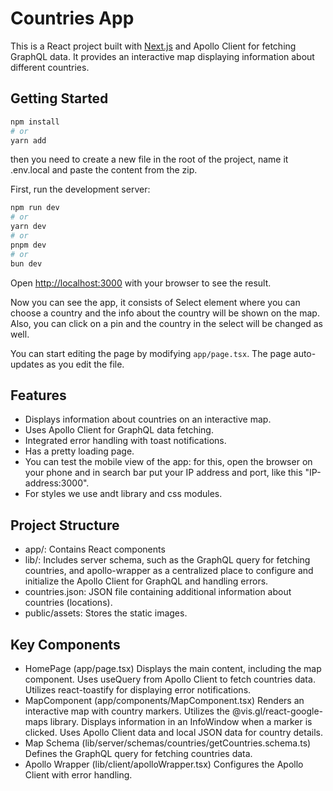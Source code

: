 # Countries App

This is a React project built with [Next.js](https://nextjs.org/) and Apollo Client for fetching GraphQL data. It provides an interactive map displaying information about different countries.

## Getting Started
```bash
npm install
# or
yarn add
```

then you need to create a new file in the root of the project, name it .env.local and paste the content from the zip.

First, run the development server:

```bash
npm run dev
# or
yarn dev
# or
pnpm dev
# or
bun dev
```

Open [http://localhost:3000](http://localhost:3000) with your browser to see the result.

Now you can see the app, it consists of Select element where you can choose a country and the info about the country will be shown on the map. Also, you can click on a pin and the country in the select will be changed as well.

You can start editing the page by modifying `app/page.tsx`. The page auto-updates as you edit the file.

## Features
- Displays information about countries on an interactive map.
- Uses Apollo Client for GraphQL data fetching.
- Integrated error handling with toast notifications.
- Has a pretty loading page.
- You can test the mobile view of the app: for this, open the browser on your phone and in search bar put your IP address and port, like this "IP-address:3000".
- For styles we use andt library and css modules.

## Project Structure
- app/: Contains React components
- lib/: Includes server schema, such as the GraphQL query for fetching countries, and apollo-wrapper as a centralized place to configure and initialize the Apollo Client for GraphQL and handling errors.
- countries.json: JSON file containing additional information about countries (locations).
- public/assets: Stores the static images.

## Key Components
- HomePage (app/page.tsx)
   Displays the main content, including the map component.
   Uses useQuery from Apollo Client to fetch countries data.
   Utilizes react-toastify for displaying error notifications.
- MapComponent (app/components/MapComponent.tsx)
   Renders an interactive map with country markers.
   Utilizes the @vis.gl/react-google-maps library.
   Displays information in an InfoWindow when a marker is clicked.
   Uses Apollo Client data and local JSON data for country details.
- Map Schema (lib/server/schemas/countries/getCountries.schema.ts)
   Defines the GraphQL query for fetching countries data. 
- Apollo Wrapper (lib/client/apolloWrapper.tsx)
   Configures the Apollo Client with error handling.